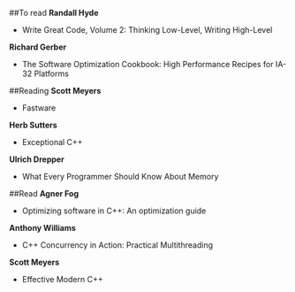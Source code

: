 ##To read
**Randall Hyde**
- Write Great Code, Volume 2: Thinking Low-Level, Writing High-Level


**Richard Gerber**
- The Software Optimization Cookbook: High Performance Recipes for IA-32 Platforms


##Reading
**Scott Meyers**
- Fastware


**Herb Sutters**
- Exceptional C++


**Ulrich Drepper**
- What Every Programmer Should Know About Memory


##Read
**Agner Fog**
- Optimizing software in C++: An optimization guide


**Anthony Williams**
- C++ Concurrency in Action: Practical Multithreading


**Scott Meyers**
- Effective Modern C++
